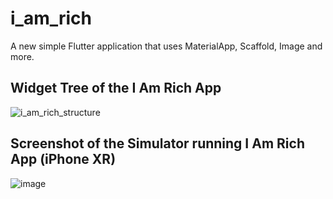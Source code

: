 # i_am_rich

A new simple Flutter application that uses MaterialApp, Scaffold, Image and more.

## Widget Tree of the I Am Rich App 
![i_am_rich_structure](https://user-images.githubusercontent.com/40830235/64073013-ea167d00-ccb5-11e9-80f7-78c04552bab3.png)

## Screenshot of the Simulator running I Am Rich App (iPhone XR)
![image](https://user-images.githubusercontent.com/40830235/64073075-b38d3200-ccb6-11e9-8bd3-3e075aa14947.png)
